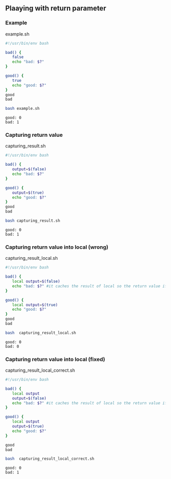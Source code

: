 ## Plaaying with return parameter
### Example
example.sh
```bash
#!/usr/bin/env bash

bad() {
   false
   echo "bad: $?"
}

good() {
   true
   echo "good: $?"
}
good
bad
```
```bash
bash example.sh
```
```
good: 0
bad: 1
```
### Capturing return value
capturing_result.sh
```bash
#!/usr/bin/env bash

bad() {
   output=$(false)
   echo "bad: $?"
}

good() {
   output=$(true)
   echo "good: $?"
}
good
bad
```
```bash
bash capturing_result.sh
```
```
good: 0
bad: 1
```
### Capturing return value into local (wrong)
capturing_result_local.sh
```bash
#!/usr/bin/env bash

bad() {
   local output=$(false)
   echo "bad: $?" #it caches the result of local so the return value if variable was created
}

good() {
   local output=$(true)
   echo "good: $?"
}
good
bad
```
```bash
bash  capturing_result_local.sh
```
```
good: 0
bad: 0
```
### Capturing return value into local (fixed)
capturing_result_local_correct.sh
```bash
#!/usr/bin/env bash

bad() {
   local output
   output=$(false)
   echo "bad: $?" #it caches the result of local so the return value if variable was created
}

good() {
   local output
   output=$(true)
   echo "good: $?"
}

good
bad
```
```bash
bash  capturing_result_local_correct.sh
```
```
good: 0
bad: 1
```
